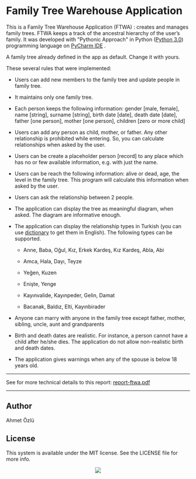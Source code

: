 # Family Tree Warehouse Application

This is a Family Tree Warehouse Application (FTWA) : creates and manages family trees. FTWA keeps a track of the ancestral hierarchy of the user’s family. It was developed with "Pythonic Approach" in Python ([Python 3.0](https://www.python.org/download/releases/3.0/)) programming language on [PyCharm IDE](https://www.jetbrains.com/pycharm/) .

A family tree already defined in the app as default. Change it with yours.

These several rules that were implemented:

- Users can add new members to the family tree and update people in family tree.

- It maintains only one family tree.

- Each person keeps the following information: gender [male, female], name [string], surname [string], birth date [date], death date [date], father [one person], mother [one person], children [zero or more child]

- Users can add any person as child, mother, or father. Any other relationship is prohibited while entering. So, you can calculate relationships when asked by the user.

- Users can be create a placeholder person [record] to any place which has no or few available information, e.g. with just the name.

- Users can be reach the following information: alive or dead, age, the level in the family tree. This program will calculate this information when asked by the user.

- Users can ask the relationship between 2 people.

- The application can display the tree as meaningful diagram, when asked. The diagram are informative enough.

- The application can display the relationship types in Turkish (you can use [dictionary](translate.google.com) to get them in English). The following types can be supported.

    - Anne, Baba, Oğul, Kız, Erkek Kardeş, Kız Kardeş, Abla, Abi
    
    - Amca, Hala, Dayı, Teyze

    - Yeğen, Kuzen

    - Enişte, Yenge

    - Kayınvalide, Kayınpeder, Gelin, Damat

    - Bacanak, Baldız, Elti, Kayınbirader
    
- Anyone can marry with anyone in the family tree except father, mother, sibling, uncle, aunt and grandparents

- Birth and death dates are realistic. For instance, a person cannot have a child after he/she dies. The application do not allow non-realistic birth and death dates.

- The application gives warnings when any of the spouse is below 18 years old.

***
See for more technical details to this report: [report-ftwa.pdf](https://github.com/ahmetozlu/FamilyTree/files/1228917/report-ftwa.pdf)
***

## Author
Ahmet Özlü

## License
This system is available under the MIT license. See the LICENSE file for more info.


<p align="center">
  <img src="https://user-images.githubusercontent.com/22610163/29375212-7bd586e4-82b4-11e7-99a2-45f04c282dbf.png">
</p>
